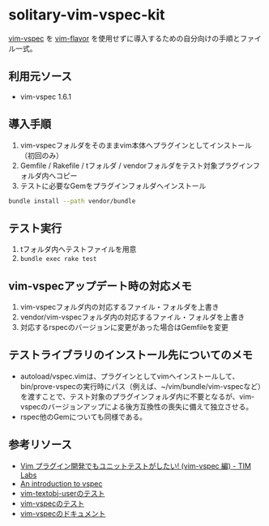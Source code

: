 # solitary-vim-vspec-kit

[vim-vspec](https://github.com/kana/vim-vspec) を [vim-flavor](https://github.com/kana/vim-flavor) を使用せずに導入するための自分向けの手順とファイル一式。

## 利用元ソース

* vim-vspec 1.6.1

## 導入手順

1. vim-vspecフォルダをそのままvim本体へプラグインとしてインストール（初回のみ）
1. Gemfile / Rakefile / tフォルダ / vendorフォルダをテスト対象プラグインフォルダ内へコピー
1. テストに必要なGemをプラグインフォルダへインストール
```sh
bundle install --path vendor/bundle
```

## テスト実行

1. tフォルダ内へテストファイルを用意
1. `bundle exec rake test`

## vim-vspecアップデート時の対応メモ

1. vim-vspecフォルダ内の対応するファイル・フォルダを上書き
1. vendor/vim-vspecフォルダ内の対応するファイル・フォルダを上書き
1. 対応するrspecのバージョンに変更があった場合はGemfileを変更

## テストライブラリのインストール先についてのメモ

* autoload/vspec.vimは、プラグインとしてvimへインストールして、bin/prove-vspecの実行時にパス（例えば、~/vim/bundle/vim-vspecなど）を渡すことで、テスト対象のプラグインフォルダ内に不要となるが、vim-vspecのバージョンアップによる後方互換性の喪失に備えて独立させる。
* rspec他のGemについても同様である。

## 参考リソース

* [Vim プラグイン開発でもユニットテストがしたい! (vim-vspec 編) - TIM Labs](http://labs.timedia.co.jp/2013/02/vim-vspec-introduction.html)
* [An introduction to vspec](http://vimcasts.org/episodes/an-introduction-to-vspec/)
* [vim-textobj-userのテスト](https://github.com/kana/vim-textobj-user/tree/master/t)
* [vim-vspecのテスト](https://github.com/kana/vim-vspec/tree/master/t)
* [vim-vspecのドキュメント](https://github.com/kana/vim-vspec/blob/master/doc/vspec.txt)

